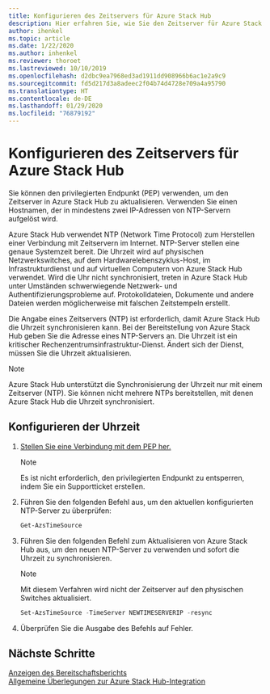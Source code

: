 ```yaml
---
title: Konfigurieren des Zeitservers für Azure Stack Hub
description: Hier erfahren Sie, wie Sie den Zeitserver für Azure Stack Hub konfigurieren.
author: ihenkel
ms.topic: article
ms.date: 1/22/2020
ms.author: inhenkel
ms.reviewer: thoroet
ms.lastreviewed: 10/10/2019
ms.openlocfilehash: d2dbc9ea7968ed3ad1911dd908966b6ac1e2a9c9
ms.sourcegitcommit: fd5d217d3a8adeec2f04b74d4728e709a4a95790
ms.translationtype: HT
ms.contentlocale: de-DE
ms.lasthandoff: 01/29/2020
ms.locfileid: "76879192"
---
```

# <a name="configure-the-time-server-for-azure-stack-hub"></a>Konfigurieren des Zeitservers für Azure Stack Hub

Sie können den privilegierten Endpunkt (PEP) verwenden, um den Zeitserver in Azure Stack Hub zu aktualisieren. Verwenden Sie einen Hostnamen, der in mindestens zwei IP-Adressen von NTP-Servern aufgelöst wird.

Azure Stack Hub verwendet NTP (Network Time Protocol) zum Herstellen einer Verbindung mit Zeitservern im Internet. NTP-Server stellen eine genaue Systemzeit bereit. Die Uhrzeit wird auf physischen Netzwerkswitches, auf dem Hardwarelebenszyklus-Host, im Infrastrukturdienst und auf virtuellen Computern von Azure Stack Hub verwendet. Wird die Uhr nicht synchronisiert, treten in Azure Stack Hub unter Umständen schwerwiegende Netzwerk- und Authentifizierungsprobleme auf. Protokolldateien, Dokumente und andere Dateien werden möglicherweise mit falschen Zeitstempeln erstellt.

Die Angabe eines Zeitservers (NTP) ist erforderlich, damit Azure Stack Hub die Uhrzeit synchronisieren kann. Bei der Bereitstellung von Azure Stack Hub geben Sie die Adresse eines NTP-Servers an. Die Uhrzeit ist ein kritischer Rechenzentrumsinfrastruktur-Dienst. Ändert sich der Dienst, müssen Sie die Uhrzeit aktualisieren.

> [!NOTE]
> Azure Stack Hub unterstützt die Synchronisierung der Uhrzeit nur mit einem Zeitserver (NTP). Sie können nicht mehrere NTPs bereitstellen, mit denen Azure Stack Hub die Uhrzeit synchronisiert.

## <a name="configure-time"></a>Konfigurieren der Uhrzeit

1. [Stellen Sie eine Verbindung mit dem PEP her.](azure-stack-privileged-endpoint.md) 
    > [!Note]  
    > Es ist nicht erforderlich, den privilegierten Endpunkt zu entsperren, indem Sie ein Supportticket erstellen.

2. Führen Sie den folgenden Befehl aus, um den aktuellen konfigurierten NTP-Server zu überprüfen:

    ```PowerShell
    Get-AzsTimeSource
    ```

3. Führen Sie den folgenden Befehl zum Aktualisieren von Azure Stack Hub aus, um den neuen NTP-Server zu verwenden und sofort die Uhrzeit zu synchronisieren.

    > [!Note]  
    > Mit diesem Verfahren wird nicht der Zeitserver auf den physischen Switches aktualisiert.

    ```PowerShell
    Set-AzsTimeSource -TimeServer NEWTIMESERVERIP -resync
    ```

4. Überprüfen Sie die Ausgabe des Befehls auf Fehler.


## <a name="next-steps"></a>Nächste Schritte

[Anzeigen des Bereitschaftsberichts](azure-stack-validation-report.md)  
[Allgemeine Überlegungen zur Azure Stack Hub-Integration](azure-stack-datacenter-integration.md)  
